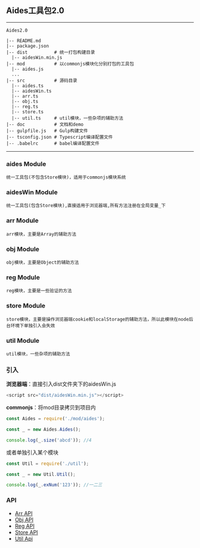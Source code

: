 ## Aides工具包2.0
***

```
Aides2.0

|-- README.md
|-- package.json
|-- dist          # 统一打包构建目录
  |-- aidesWin.min.js
|-- mod           # 以commonjs模块化分别打包的工具包
  |-- aides.js     
  ...
|-- src           # 源码目录
  |-- aides.ts    
  |-- aidesWin.ts
  |-- arr.ts       
  |-- obj.ts       
  |-- reg.ts      
  |-- store.ts     
  |-- util.ts     # util模块，一些杂项的辅助方法
|-- doc           # 文档和demo
|-- gulpfile.js   # Gulp构建文件
|-- tsconfig.json # Typescript编译配置文件
|-- .babelrc      # babel编译配置文件
```
***

### aides Module

```
统一工具包(不包含Store模块)，适用于commonjs模块系统
```

### aidesWin Module

```
统一工具包(包含Store模块),直接适用于浏览器端,所有方法注册在全局变量_下
```

### arr Module

```
arr模块，主要是Array的辅助方法
```

### obj Module

```
obj模块，主要是Object的辅助方法
```

### reg Module
```
reg模块，主要是一些验证的方法
```

### store Module

```
store模块，主要是操作浏览器端cookie和localStorage的辅助方法，所以此模块在node后台环境下单独引入会失效
```

### util Module

```
util模块，一些杂项的辅助方法
```

### 引入

**浏览器端**：直接引入dist文件夹下的aidesWin.js
```js
<script src="dist/aidesWin.min.js"></script>
```

**commonjs**：将mod目录拷贝到项目内

```js
const Aides = require('./mod/aides');

const _ = new Aides.Aides();

console.log(_.size('abcd')); //4
```

或者单独引入某个模块

```js
const Util = require('./util');

const _ = new Util.Util();

console.log(_.exNum('123')); //一二三
```

### API

* [Arr API](https://github.com/LeoHughes/Aides2.0/blob/master/doc/Arr.md)
* [Obj API](https://github.com/LeoHughes/Aides2.0/blob/master/doc/Obj.md)
* [Reg API](https://github.com/LeoHughes/Aides2.0/blob/master/doc/Reg.md)
* [Store API](https://github.com/LeoHughes/Aides2.0/blob/master/doc/Store.md)
* [Util Api](https://github.com/LeoHughes/Aides2.0/blob/master/doc/Util.md)